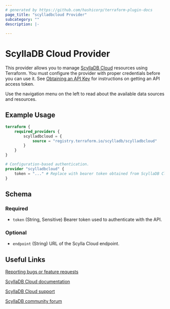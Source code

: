 ```yaml
---
# generated by https://github.com/hashicorp/terraform-plugin-docs
page_title: "scylladbcloud Provider"
subcategory: ""
description: |-
  
---
```


# ScyllaDB Cloud Provider

This provider allows you to manage [ScyllaDB Cloud](https://cloud.scylladb.com/) resources using Terraform.
You must configure the provider with proper credentials before you can use it. See 
[Obtaining an API Key](https://cloud.docs.scylladb.com/stable/api-docs/api-get-started.html#obtaining-an-api-key-beta) for instructions on getting an API access token.

Use the navigation menu on the left to read about the available data sources and resources.


## Example Usage

```terraform
terraform {
	required_providers {
		scylladbcloud = {
			source = "registry.terraform.io/scylladb/scylladbcloud"
		}
	}
}

# Configuration-based authentication.
provider "scylladbcloud" {
	token = "..." # Replace with bearer token obtained from ScyllaDB Cloud
}
```

<!-- schema generated by tfplugindocs -->
## Schema

### Required

- `token` (String, Sensitive) Bearer token used to authenticate with the API.

### Optional

- `endpoint` (String) URL of the Scylla Cloud endpoint.

## Useful Links

[Reporting bugs or feature requests](https://github.com/scylladb/terraform-provider-scylladbcloud/issues)

[ScyllaDB Cloud documentation](https://cloud.docs.scylladb.com/)

[ScyllaDB Cloud support](https://cloud.scylladb.com/support)

[ScyllaDB community forum](https://forum.scylladb.com/)
